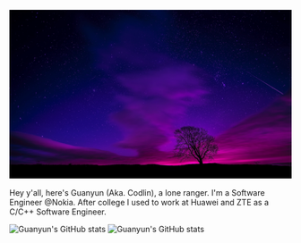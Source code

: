 ![Flandre](https://github.com/codlin/codlin/raw/master/github-landscape-guanyun02.jpg)

Hey y'all, here's Guanyun (Aka. Codlin), a lone ranger. I'm a Software Engineer @Nokia. 
After college I used to work at Huawei and ZTE as a C/C++ Software Engineer.

![Guanyun's GitHub stats](https://github-readme-stats.vercel.app/api?username=codlin&count_private=true&show_icons=true&theme=material-palenight)
![Guanyun's GitHub stats](https://github-readme-stats.vercel.app/api/top-langs/?username=codlin&lcount_private=true&show_icons=true&layout=compact&theme=material-palenight)
